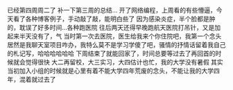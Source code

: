 已经第四周周二了 补一下第三周的总结...
开了网络编程，上周看的有些懵逼，今天看了各种博客例子，手动敲了敲，能明白些了
因为感染炎症，半个脸都是肿的，耽误了好多时间...各种跑医院
往后两天还得早晚跑航天医院打吊针，又是加起来半天没有了，气
当时第一次去医院，医生给我来个你住院吧，我第一个念头居然是我聊天室项目咋办，我特么莫不是学习学傻了吧，骚情的抒情话留着我自己的札记写，哈哈哈哈哈哈
下周结束了就能回家了，时间总要等过去了再回首的时候就会觉得很快
大二再留校，大三实习，大四估计也忙，我的大学没有暑假
其实当初加入小组的时候就是心里有着不能大学四年荒废的念头，不能让我的大学四年，混着就过去了
